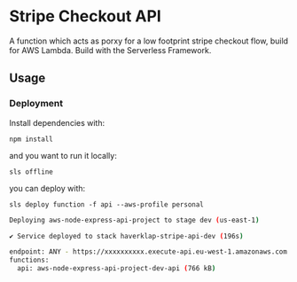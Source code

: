 # Stripe Checkout API

A function which acts as porxy for a low footprint stripe checkout flow, build for AWS Lambda.
Build with the Serverless Framework.

## Usage

### Deployment

Install dependencies with:

```
npm install
```

and you want to run it locally:

```
sls offline
```

you can deploy with:

```
sls deploy function -f api --aws-profile personal
```

```bash
Deploying aws-node-express-api-project to stage dev (us-east-1)

✔ Service deployed to stack haverklap-stripe-api-dev (196s)

endpoint: ANY - https://xxxxxxxxxx.execute-api.eu-west-1.amazonaws.com
functions:
  api: aws-node-express-api-project-dev-api (766 kB)
```

